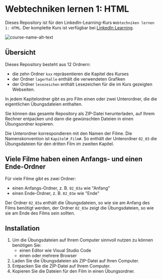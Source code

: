 # Webtechniken lernen 1: HTML
Dieses Repository ist für den LinkedIn-Learning-Kurs `Webtechniken lernen 1: HTML`. Der komplette Kurs ist verfügbar bei [LinkedIn Learning][lil-course-url].

![course-name-alt-text][lil-thumbnail-url] 

## Übersicht
Dieses Repository besteht aus 12 Ordnern: 

- die zehn Ordner `kxx` repräsentieren die Kapitel des Kurses
- der Ordner `lagerhalle` enthält die verwendeten Grafiken 
- der Ordner `lesezeichen` enthält Lesezeichen für die im Kurs gezeigten Webseiten. 

In jedem Kapitelordner gibt es pro Film einen oder zwei Unterordner, die die eigentlichen Übungsdateien enthalten. 

Sie können das gesamte Repository als ZIP-Datei herunterladen, auf Ihrem Rechner entpacken und dann die gewünschten Dateien in einen Übungsordner kopieren. 

Die Unterordner korrespondieren mit den Namen der Filme. Die Namenskonvention ist `Kapitel#_Film#`. So enthält der Unterordner `02_03` die Übungsdateien für den dritten Film im zweiten Kapitel. 

## Viele Filme haben einen Anfangs- und einen Ende-Ordner 

Für viele Filme gibt es zwei Ordner: 

- einen Anfangs-Ordner, z. B. `02_03a` wie "Anfang"
- einen Ende-Ordner, z. B. `02_03e` wie "Ende"

Der Ordner `02_03a` enthält die Übungsdateien, so wie sie am Anfang des Films benötigt werden, der Ordner `02_03e` zeigt die Übungsdateien, so wie sie am Ende des Films sein sollten.


## Installation 
1. Um die Übungsdateien auf Ihrem Computer sinnvoll nutzen zu können benötigen Sie:
	- einen Editor wie Visual Studio Code 
    - einen oder mehrere Browser 
2. Laden Sie die Übungsdateien als ZIP-Datei auf Ihren Computer.  
3. Entpacken Sie die ZIP-Datei auf Ihrem Computer. 
4. Kopieren Sie die Dateien für den Film in einen Übungsordner. 

[0]: # (Replace these placeholder URLs with actual course URLs)

[lil-course-url]: https://www.linkedin.com/learning/
[lil-thumbnail-url]: https://

